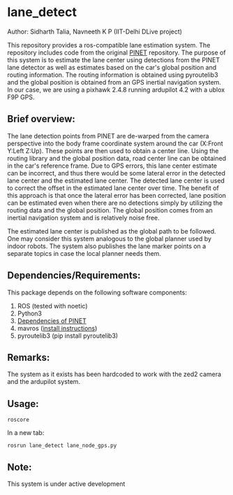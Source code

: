 # lane_detect

Author: Sidharth Talia, Navneeth K P (IIT-Delhi DLive project)

This repository provides a ros-compatible lane estimation system. The repository includes code from the original [PINET](https://github.com/naughtyStark/lane_detect.git) repository. The purpose of this system is to estimate the lane center using detections from the PINET lane detector as well as estimates based on the car's global position and routing information. The routing information is obtained using pyroutelib3 and the global position is obtained from an GPS inertial navigation system. In our case, we are using a pixhawk 2.4.8 running ardupilot 4.2 with a ublox F9P GPS.

## Brief overview:
The lane detection points from PINET are de-warped from the camera perspective into the body frame coordinate system around the car (X:Front Y:Left Z:Up). These points are then used to obtain a center line. Using the routing library and the global position data, road center line can be obtained in the car's reference frame. Due to GPS errors, this lane center estimate can be incorrect, and thus there would be some lateral error in the detected lane center and the estimated lane center. The detected lane center is used to correct the offset in the estimated lane center over time. The benefit of this approach is that once the lateral error has been corrected, lane position can be estimated even when there are no detections simply by utilizing the routing data and the global position. The global position comes from an inertial navigation system and is relatively noise free. 

The estimated lane center is published as the global path to be followed. One may consider this system analogous to the global planner used by indoor robots. The system also publishes the lane marker points on a separate topics in case the local planner needs them.

## Dependencies/Requirements:
This package depends on the following software components:
1) ROS (tested with noetic)
2) Python3
3) [Dependencies of PINET](https://github.com/koyeongmin/PINet#dependency)
4) mavros ([install instructions](https://ardupilot.org/dev/docs/ros-install.html))
5) pyroutelib3 (pip install pyroutelib3)

## Remarks:
The system as it exists has been hardcoded to work with the zed2 camera and the ardupilot system.

## Usage:
```
roscore
```

In a new tab:
```
rosrun lane_detect lane_node_gps.py
```

## Note:
This system is under active development
